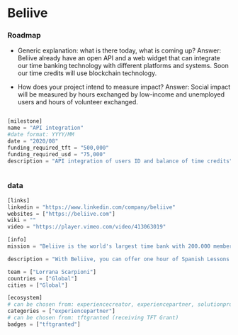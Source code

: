 # Beliive

### Roadmap

- Generic explanation: what is there today, what is coming up?
Answer: Beliive already have an open API and a web widget that can integrate our time banking technology with different platforms and systems. Soon our time credits will use blockchain technology.

- How does your project intend to measure impact?
Answer: Social impact will be measured by hours exchanged by low-income and unemployed users and hours of volunteer exchanged.



```python

[milestone]
name = "API integration"
#date format: YYYY/MM 
date = "2020/08"
funding_required_tft = "500,000"
funding_required_usd = "75,000"
description = "API integration of users ID and balance of time credits"
    
```

### data

```python
[links]
linkedin = "https://www.linkedin.com/company/beliive"
websites = ["https://beliive.com"]
wiki = ""
video = "https://player.vimeo.com/video/413063019"

[info]
mission = "Beliive is the world's largest time bank with 200.000 members and a community where people can exchange experiences and services using time as the only currency."

description = "With Beliive, you can offer one hour of Spanish Lessons and for it, you receive a time credit of one hour and then you can exchange this credit for any activity available in the community, like financial advice, dance lessons or someone to fix your computer. Our mission is to empower and inspire people to recognize abundance by living new experiences one hour of a time. Our vision is to be a movement that rethinks and rebuilds the value of money, the value of time and the way we collaborate with each other. When the money economy is failing on giving us a way to exchange our value independently of the circumstances, Beliive decided to create a complimentary economy based on an abundant resource available to everyone equally. The world has 3 trillion idle hours per year and Beliive is using TIME as the common currency to promote reciprocal exchanges and financial inclusion. Beliive and ThreeFold recognize the power of equality to include and connect people to their unlimited abundance. We are peer-to-peer systems that are here to support the awakening of humanity to it's own potential. Beliive is going to connect users wallet and identity with ThreeFold Network. Using their time exchange balance and reputation, users can transfer time credits and use their reviews as an additional way to showcase their skills and experiences."

team = ["Lorrana Scarpioni"]
countries = ["Global"]
cities = ["Global"]

[ecosystem]
# can be chosen from: experiencecreator, experiencepartner, solutionprovider, farmer, systemintegrator
categories = ["experiencepartner"]
# can be chosen from: tftgranted (receiving TFT Grant)
badges = ["tftgranted"]

```
